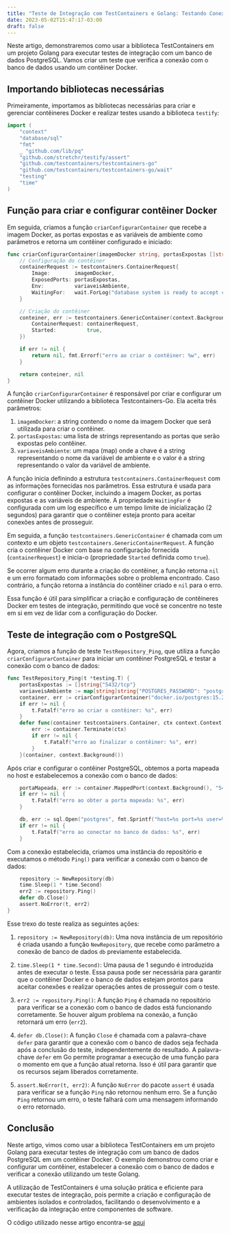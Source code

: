 ```yaml
---
title: "Teste de Integração com TestContainers e Golang: Testando Conexão com Banco de Dados PostgreSQL"
date: 2023-05-02T15:47:17-03:00
draft: false
---
```

Neste artigo, demonstraremos como usar a biblioteca TestContainers em um projeto Golang para executar testes de integração com um banco de dados PostgreSQL. Vamos criar um teste que verifica a conexão com o banco de dados usando um contêiner Docker.

## Importando bibliotecas necessárias

Primeiramente, importamos as bibliotecas necessárias para criar e gerenciar contêineres Docker e realizar testes usando a biblioteca `testify`:

```go
import (
	"context"
	"database/sql"
	"fmt"
	_ "github.com/lib/pq"
	"github.com/stretchr/testify/assert"
	"github.com/testcontainers/testcontainers-go"
	"github.com/testcontainers/testcontainers-go/wait"
	"testing"
	"time"
)
```

## Função para criar e configurar contêiner Docker

Em seguida, criamos a função `criarConfigurarContainer` que recebe a imagem Docker, as portas expostas e as variáveis de ambiente como parâmetros e retorna um contêiner configurado e iniciado:

```go
func criarConfigurarContainer(imagemDocker string, portasExpostas []string, variaveisAmbiente map[string]string) (testcontainers.Container, error) {
	// Configuração do contêiner
	containerRequest := testcontainers.ContainerRequest{
		Image:        imagemDocker,
		ExposedPorts: portasExpostas,
		Env:          variaveisAmbiente,
		WaitingFor:   wait.ForLog("database system is ready to accept connections").WithStartupTimeout(2 * time.Second),
	}

	// Criação do contêiner
	conteiner, err := testcontainers.GenericContainer(context.Background(), testcontainers.GenericContainerRequest{
		ContainerRequest: containerRequest,
		Started:          true,
	})

	if err != nil {
		return nil, fmt.Errorf("erro ao criar o contêiner: %w", err)
	}

	return conteiner, nil
}
```
A função `criarConfigurarContainer` é responsável por criar e configurar um contêiner Docker utilizando a biblioteca Testcontainers-Go. Ela aceita três parâmetros:

1. `imagemDocker`: a string contendo o nome da imagem Docker que será utilizada para criar o contêiner.
2. `portasExpostas`: uma lista de strings representando as portas que serão expostas pelo contêiner.
3. `variaveisAmbiente`: um mapa (map) onde a chave é a string representando o nome da variável de ambiente e o valor é a string representando o valor da variável de ambiente.

A função inicia definindo a estrutura `testcontainers.ContainerRequest` com as informações fornecidas nos parâmetros. Essa estrutura é usada para configurar o contêiner Docker, incluindo a imagem Docker, as portas expostas e as variáveis de ambiente. A propriedade `WaitingFor` é configurada com um log específico e um tempo limite de inicialização (2 segundos) para garantir que o contêiner esteja pronto para aceitar conexões antes de prosseguir.

Em seguida, a função `testcontainers.GenericContainer` é chamada com um contexto e um objeto `testcontainers.GenericContainerRequest`. A função cria o contêiner Docker com base na configuração fornecida (`containerRequest`) e inicia-o (propriedade `Started` definida como `true`).

Se ocorrer algum erro durante a criação do contêiner, a função retorna `nil` e um erro formatado com informações sobre o problema encontrado. Caso contrário, a função retorna a instância do contêiner criado e `nil` para o erro.

Essa função é útil para simplificar a criação e configuração de contêineres Docker em testes de integração, permitindo que você se concentre no teste em si em vez de lidar com a configuração do Docker.

## Teste de integração com o PostgreSQL

Agora, criamos a função de teste `TestRepository_Ping`, que utiliza a função `criarConfigurarContainer` para iniciar um contêiner PostgreSQL e testar a conexão com o banco de dados:

```go
func TestRepository_Ping(t *testing.T) {
	portasExpostas := []string{"5432/tcp"}
	variaveisAmbiente := map[string]string{"POSTGRES_PASSWORD": "postgres", "POSTGRES_DB": "postgres", "POSTGRES_USER": "postgres"}
	container, err := criarConfigurarContainer("docker.io/postgres:15.2-alpine", portasExpostas, variaveisAmbiente)
	if err != nil {
		t.Fatalf("erro ao criar o contêiner: %s", err)
	}
	defer func(container testcontainers.Container, ctx context.Context) {
		err := container.Terminate(ctx)
		if err != nil {
			t.Fatalf("erro ao finalizar o contêiner: %s", err)
		}
	}(container, context.Background())
```

Após criar e configurar o contêiner PostgreSQL, obtemos a porta mapeada no host e estabelecemos a conexão com o banco de dados:

```go
	portaMapeada, err := container.MappedPort(context.Background(), "5432/tcp")
	if err != nil {
		t.Fatalf("erro ao obter a porta mapeada: %s", err)
	}

	db, err := sql.Open("postgres", fmt.Sprintf("host=%s port=%s user=%s password=%s dbname=%s sslmode=disable", "localhost", portaMapeada.Port(), "postgres", "postgres", "postgres")) 
    if err != nil { 
        t.Fatalf("erro ao conectar no banco de dados: %s", err) 
    }
```

Com a conexão estabelecida, criamos uma instância do repositório e executamos o método `Ping()` para verificar a conexão com o banco de dados:

```go
	repository := NewRepository(db)
	time.Sleep(1 * time.Second)
	err2 := repository.Ping()
	defer db.Close()
	assert.NoError(t, err2)
}
```

Esse trexo do teste realiza as seguintes ações:

1. `repository := NewRepository(db)`: Uma nova instância de um repositório é criada usando a função `NewRepository`, que recebe como parâmetro a conexão de banco de dados `db` previamente estabelecida.

2. `time.Sleep(1 * time.Second)`: Uma pausa de 1 segundo é introduzida antes de executar o teste. Essa pausa pode ser necessária para garantir que o contêiner Docker e o banco de dados estejam prontos para aceitar conexões e realizar operações antes de prosseguir com o teste.

3. `err2 := repository.Ping()`: A função `Ping` é chamada no repositório para verificar se a conexão com o banco de dados está funcionando corretamente. Se houver algum problema na conexão, a função retornará um erro (`err2`).

4. `defer db.Close()`: A função `Close` é chamada com a palavra-chave `defer` para garantir que a conexão com o banco de dados seja fechada após a conclusão do teste, independentemente do resultado. A palavra-chave `defer` em Go permite programar a execução de uma função para o momento em que a função atual retorna. Isso é útil para garantir que os recursos sejam liberados corretamente.

5. `assert.NoError(t, err2)`: A função `NoError` do pacote `assert` é usada para verificar se a função `Ping` não retornou nenhum erro. Se a função `Ping` retornou um erro, o teste falhará com uma mensagem informando o erro retornado.


## Conclusão

Neste artigo, vimos como usar a biblioteca TestContainers em um projeto Golang para executar testes de integração com um banco de dados PostgreSQL em um contêiner Docker. O exemplo demonstrou como criar e configurar um contêiner, estabelecer a conexão com o banco de dados e verificar a conexão utilizando um teste Golang.

A utilização de TestContainers é uma solução prática e eficiente para executar testes de integração, pois permite a criação e configuração de ambientes isolados e controlados, facilitando o desenvolvimento e a verificação da integração entre componentes de software.

O código utilizado nesse artigo encontra-se [aqui](https://github.com/PauloSalum/Examples-Go/tree/main/testcontainers/postgresql)
